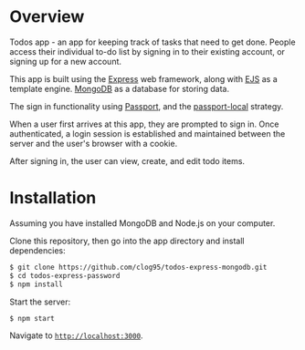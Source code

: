 # Overview

Todos app - an app for keeping track of tasks that need to get done. People access their individual to-do list by signing in to their existing account, or signing up for a new account.

This app is built using the [Express](https://expressjs.com/) web framework, along with [EJS](https://ejs.co/) as a template engine. [MongoDB](https://www.mongodb.com/) as a database for storing data.

The sign in functionality using [Passport](https://www.passportjs.org/), and the [passport-local](https://www.passportjs.org/packages/passport-local/) strategy.

When a user first arrives at this app, they are prompted to sign in. Once authenticated, a login session is established and maintained between the server and the user's browser with a cookie.

After signing in, the user can view, create, and edit todo items.

# Installation

Assuming you have installed MongoDB and Node.js on your computer.

Clone this repository, then go into the app directory and install dependencies:

```bash
$ git clone https://github.com/clog95/todos-express-mongodb.git
$ cd todos-express-password
$ npm install
```

Start the server:
```bash
$ npm start
```

Navigate to [`http://localhost:3000`](http://localhost:3000).